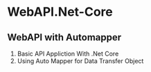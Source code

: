 # WebAPI.Net-Core
## WebAPI with Automapper
1. Basic API Appliction With .Net Core
2. Using Auto Mapper for Data Transfer Object

